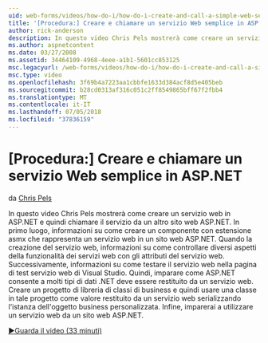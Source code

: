 ```yaml
---
uid: web-forms/videos/how-do-i/how-do-i-create-and-call-a-simple-web-service-in-aspnet
title: '[Procedura:] Creare e chiamare un servizio Web semplice in ASP.NET | Microsoft Docs'
author: rick-anderson
description: In questo video Chris Pels mostrerà come creare un servizio web in ASP.NET e quindi chiamare il servizio da un altro sito web ASP.NET. In primo luogo, imparare a creare...
ms.author: aspnetcontent
ms.date: 03/27/2008
ms.assetid: 34464109-4968-4eee-a1b1-5601cc853125
msc.legacyurl: /web-forms/videos/how-do-i/how-do-i-create-and-call-a-simple-web-service-in-aspnet
msc.type: video
ms.openlocfilehash: 3f69b4a7223aa1cbbfe1633d384acf8d5e405beb
ms.sourcegitcommit: b28cd0313af316c051c2ff8549865bff67f2fbb4
ms.translationtype: MT
ms.contentlocale: it-IT
ms.lasthandoff: 07/05/2018
ms.locfileid: "37836159"
---
```

<a name="how-do-i-create-and-call-a-simple-web-service-in-aspnet"></a>[Procedura:] Creare e chiamare un servizio Web semplice in ASP.NET
====================
da [Chris Pels](https://twitter.com/chrispels)

In questo video Chris Pels mostrerà come creare un servizio web in ASP.NET e quindi chiamare il servizio da un altro sito web ASP.NET. In primo luogo, informazioni su come creare un componente con estensione asmx che rappresenta un servizio web in un sito web ASP.NET. Quando la creazione del servizio web, informazioni su come controllare diversi aspetti della funzionalità dei servizi web con gli attributi del servizio web. Successivamente, informazioni su come testare il servizio web nella pagina di test servizio web di Visual Studio. Quindi, imparare come ASP.NET consente a molti tipi di dati .NET deve essere restituito da un servizio web. Creare un progetto di libreria di classi di business e quindi usare una classe in tale progetto come valore restituito da un servizio web serializzando l'istanza dell'oggetto business personalizzata. Infine, imparerai a utilizzare un servizio web da un sito web ASP.NET.

[&#9654;Guarda il video (33 minuti)](https://channel9.msdn.com/Blogs/ASP-NET-Site-Videos/how-do-i-create-and-call-a-simple-web-service-in-aspnet)
